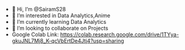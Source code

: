 - 👋 Hi, I’m @SairamS28
- 👀 I’m interested in Data Analytics,Anime
- 🌱 I’m currently learning Data Analytics
- 💞️ I’m looking to collaborate on Projects
- Google Colab Link: https://colab.research.google.com/drive/1TYya-gkuJNL7Mj8_K-qcVbErtDe4Jtj4?usp=sharing

<!---
SairamS28/SairamS28 is a ✨ special ✨ repository because its `README.md` (this file) appears on your GitHub profile.
You can click the Preview link to take a look at your changes.
--->

